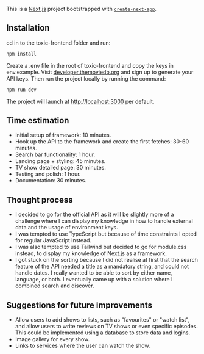 This is a [Next.js](https://nextjs.org) project bootstrapped with [`create-next-app`](https://nextjs.org/docs/app/api-reference/cli/create-next-app).

## Installation

cd in to the toxic-frontend folder and run:

```bash
npm install
```

Create a .env file in the root of toxic-frontend and copy the keys in env.example.
Visit [developer.themoviedb.org](https://developer.themoviedb.org) and sign up to generate your API keys.
Then run the project locally by running the command:

```bash
npm run dev
```

The project will launch at [http://localhost:3000](http://localhost:3000) per default.

## Time estimation

- Initial setup of framework: 10 minutes.
- Hook up the API to the framework and create the first fetches: 30-60 minutes.
- Search bar functionality: 1 hour.
- Landing page + styling: 45 minutes.
- TV show detailed page: 30 minutes.
- Testing and polish: 1 hour.
- Documentation: 30 minutes.

## Thought process

- I decided to go for the official API as it will be slightly more of a challenge where I can display my knowledge in how to handle external data and the usage of environment keys.
- I was tempted to use TypeScript but because of time constraints I opted for regular JavaScript instead.
- I was also tempted to use Tailwind but decided to go for module.css instead, to display my knowledge of Next.js as a framework.
- I got stuck on the sorting because I did not realise at first that the search feature of the API needed a title as a mandatory string, and could not handle dates. I really wanted to be able to sort by either name, language, or both. I eventually came up with a solution where I combined search and discover.

## Suggestions for future improvements

- Allow users to add shows to lists, such as "favourites" or "watch list", and allow users to write reviews on TV shows or even specific episodes. This could be implemented using a database to store data and logins.
- Image gallery for every show.
- Links to services where the user can watch the show.
